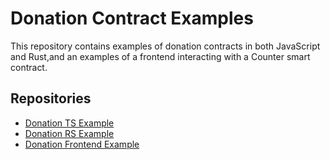 # Donation Contract Examples

This repository contains examples of donation contracts in both JavaScript and Rust,and an examples of a frontend interacting with a Counter smart contract. 

## Repositories

- [Donation TS Example](contract-ts)
- [Donation RS Example](contract-rs)
- [Donation Frontend Example](Frontend)
